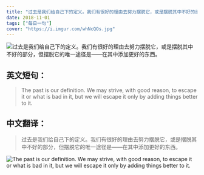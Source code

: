 ```yaml
---
title: "过去是我们给自己下的定义。我们有很好的理由去努力摆脱它，或是摆脱其中不好的部分，但摆脱它的唯一途径是——在其中添加更好的东西。"
date: 2018-11-01
tags: ["每日一句"]
cover: "https://i.imgur.com/whNcQOs.jpg"
---
```


![过去是我们给自己下的定义。我们有很好的理由去努力摆脱它，或是摆脱其中不好的部分，但摆脱它的唯一途径是——在其中添加更好的东西。](https://i.imgur.com/svjEMQC.jpg)

## 英文短句：
> The past is our definition. We may strive, with good reason, to escape it or what is bad in it, but we will escape it only by adding things better to it.

<!--more-->

## 中文翻译：
> 过去是我们给自己下的定义。我们有很好的理由去努力摆脱它，或是摆脱其中不好的部分，但摆脱它的唯一途径是——在其中添加更好的东西。

![The past is our definition. We may strive, with good reason, to escape it or what is bad in it, but we will escape it only by adding things better to it.](https://i.imgur.com/yVcWEYu.jpg)

